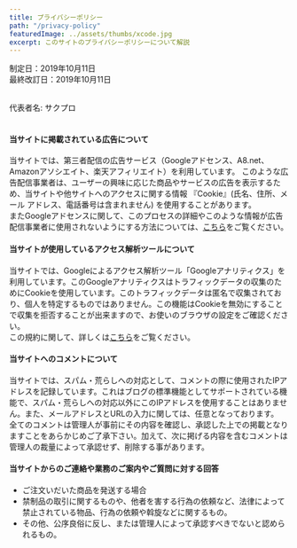 ```yaml
---
title: プライバシーポリシー
path: "/privacy-policy"
featuredImage: ../assets/thumbs/xcode.jpg
excerpt: このサイトのプライバシーポリシーについて解説
---
```

制定日：2019年10月11日<br>
最終改訂日：2019年10月11日<br><br>

代表者名: サクプロ<br><br>

#### 当サイトに掲載されている広告について
当サイトでは、第三者配信の広告サービス（Googleアドセンス、A8.net、Amazonアソシエイト、楽天アフィリエイト）を利用しています。
このような広告配信事業者は、ユーザーの興味に応じた商品やサービスの広告を表示するため、当サイトや他サイトへのアクセスに関する情報 『Cookie』(氏名、住所、メール アドレス、電話番号は含まれません) を使用することがあります。  
またGoogleアドセンスに関して、このプロセスの詳細やこのような情報が広告配信事業者に使用されないようにする方法については、[こちら](https://www.google.co.jp/policies/technologies/ads/)をご覧ください。

#### 当サイトが使用しているアクセス解析ツールについて
当サイトでは、Googleによるアクセス解析ツール「Googleアナリティクス」を利用しています。このGoogleアナリティクスはトラフィックデータの収集のためにCookieを使用しています。このトラフィックデータは匿名で収集されており、個人を特定するものではありません。この機能はCookieを無効にすることで収集を拒否することが出来ますので、お使いのブラウザの設定をご確認ください。  
この規約に関して、詳しくは[こちら](https://www.google.com/analytics/terms/jp.html)をご覧ください。

#### 当サイトへのコメントについて
当サイトでは、スパム・荒らしへの対応として、コメントの際に使用されたIPアドレスを記録しています。これはブログの標準機能としてサポートされている機能で、スパム・荒らしへの対応以外にこのIPアドレスを使用することはありません。また、メールアドレスとURLの入力に関しては、任意となっております。  
全てのコメントは管理人が事前にその内容を確認し、承認した上での掲載となりますことをあらかじめご了承下さい。加えて、次に掲げる内容を含むコメントは管理人の裁量によって承認せず、削除する事があります。

#### 当サイトからのご連絡や業務のご案内やご質問に対する回答
- ご注文いだいた商品を発送する場合
- 禁制品の取引に関するものや、他者を害する行為の依頼など、法律によって禁止されている物品、行為の依頼や斡旋などに関するもの。
- その他、公序良俗に反し、または管理人によって承認すべきでないと認められるもの。